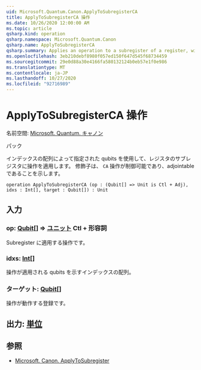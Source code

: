 ```yaml
---
uid: Microsoft.Quantum.Canon.ApplyToSubregisterCA
title: ApplyToSubregisterCA 操作
ms.date: 10/26/2020 12:00:00 AM
ms.topic: article
qsharp.kind: operation
qsharp.namespace: Microsoft.Quantum.Canon
qsharp.name: ApplyToSubregisterCA
qsharp.summary: Applies an operation to a subregister of a register, with qubits specified by an array of their indices. The modifier `CA` indicates that the operation is controllable and adjointable.
ms.openlocfilehash: 3eb210debf8980f057ed150f647d545f68734459
ms.sourcegitcommit: 29e0d88a30e4166fa580132124b0eb57e1f0e986
ms.translationtype: MT
ms.contentlocale: ja-JP
ms.lasthandoff: 10/27/2020
ms.locfileid: "92716989"
---
```

# <a name="applytosubregisterca-operation"></a>ApplyToSubregisterCA 操作

名前空間: [Microsoft. Quantum. キャノン](xref:Microsoft.Quantum.Canon)

パック [](https://nuget.org/packages/)


インデックスの配列によって指定された qubits を使用して、レジスタのサブレジスタに操作を適用します。
修飾子は、 `CA` 操作が制御可能であり、adjointable であることを示します。

```qsharp
operation ApplyToSubregisterCA (op : (Qubit[] => Unit is Ctl + Adj), idxs : Int[], target : Qubit[]) : Unit
```


## <a name="input"></a>入力

### <a name="op--qubit--unit-ctl--adj"></a>op: [Qubit](xref:microsoft.quantum.lang-ref.qubit)[] => [ユニット](xref:microsoft.quantum.lang-ref.unit) Ctl + 形容詞

Subregister に適用する操作です。


### <a name="idxs--int"></a>idxs: [Int](xref:microsoft.quantum.lang-ref.int)[]

操作が適用される qubits を示すインデックスの配列。


### <a name="target--qubit"></a>ターゲット: [Qubit](xref:microsoft.quantum.lang-ref.qubit)[]

操作が動作する登録です。



## <a name="output--unit"></a>出力: [単位](xref:microsoft.quantum.lang-ref.unit)



## <a name="see-also"></a>参照

- [Microsoft. Canon. ApplyToSubregister](xref:Microsoft.Quantum.Canon.ApplyToSubregister)
